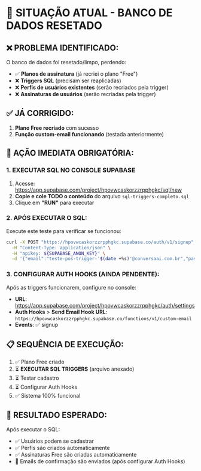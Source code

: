 # 🚨 SITUAÇÃO ATUAL - BANCO DE DADOS RESETADO

## ❌ PROBLEMA IDENTIFICADO:
O banco de dados foi resetado/limpo, perdendo:
- ✅ **Planos de assinatura** (já recriei o plano "Free")
- ❌ **Triggers SQL** (precisam ser reaplicadas)
- ❌ **Perfis de usuários existentes** (serão recriados pela trigger)
- ❌ **Assinaturas de usuários** (serão recriadas pela trigger)

## ✅ JÁ CORRIGIDO:
1. **Plano Free recriado** com sucesso
2. **Função custom-email funcionando** (testada anteriormente)

## 🔧 AÇÃO IMEDIATA OBRIGATÓRIA:

### 1. EXECUTAR SQL NO CONSOLE SUPABASE
1. Acesse: https://app.supabase.com/project/hpovwcaskorzzrpphgkc/sql/new
2. **Copie e cole TODO o conteúdo** do arquivo `sql-triggers-completo.sql`
3. Clique em **"RUN"** para executar

### 2. APÓS EXECUTAR O SQL:
Execute este teste para verificar se funcionou:

```bash
curl -X POST "https://hpovwcaskorzzrpphgkc.supabase.co/auth/v1/signup" \
  -H "Content-Type: application/json" \
  -H "apikey: ${SUPABASE_ANON_KEY}" \
  -d '{"email":"teste-pos-trigger-'$(date +%s)'@conversaai.com.br","password":"senha123456","data":{"name":"Teste Pós Trigger"}}'
```

### 3. CONFIGURAR AUTH HOOKS (AINDA PENDENTE):
Após as triggers funcionarem, configure no console:
- **URL**: https://app.supabase.com/project/hpovwcaskorzzrpphgkc/auth/settings
- **Auth Hooks** > **Send Email Hook URL**: `https://hpovwcaskorzzrpphgkc.supabase.co/functions/v1/custom-email`
- **Events**: ✅ signup

## 📋 SEQUÊNCIA DE EXECUÇÃO:
1. ✅ Plano Free criado
2. ⏳ **EXECUTAR SQL TRIGGERS** (arquivo anexado)
3. ⏳ Testar cadastro
4. ⏳ Configurar Auth Hooks
5. ✅ Sistema 100% funcional

## 🎯 RESULTADO ESPERADO:
Após executar o SQL:
- ✅ Usuários podem se cadastrar
- ✅ Perfis são criados automaticamente
- ✅ Assinaturas Free são criadas automaticamente
- 📧 Emails de confirmação são enviados (após configurar Auth Hooks)
